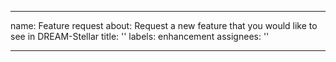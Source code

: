 <!--
SPDX-FileCopyrightText: 2006-2025 Knut Reinert & Freie Universität Berlin
SPDX-FileCopyrightText: 2016-2025 Knut Reinert & MPI für molekulare Genetik
SPDX-License-Identifier: CC0-1.0
-->

---
name: Feature request
about: Request a new feature that you would like to see in DREAM-Stellar
title: ''
labels: enhancement
assignees: ''

---


